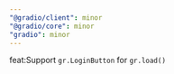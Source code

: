 ```yaml
---
"@gradio/client": minor
"@gradio/core": minor
"gradio": minor
---
```


feat:Support `gr.LoginButton` for `gr.load()`
